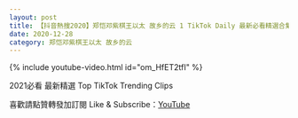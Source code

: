 ```yaml
---
layout: post
title: 【抖音熱搜2020】郑恺邓紫棋王以太 故乡的云 1 TikTok Daily 最新必看精選合集2020 12 28
date: 2020-12-28
category: 郑恺邓紫棋王以太 故乡的云
---
```


{% include youtube-video.html id="om_HfET2tfI" %}

2021必看 最新精選 Top TikTok Trending Clips

喜歡請點贊轉發加訂閱 Like & Subscribe：[YouTube](https://www.youtube.com/channel/UCAoR7VcanIPd04uEq_GIylA/videos)

